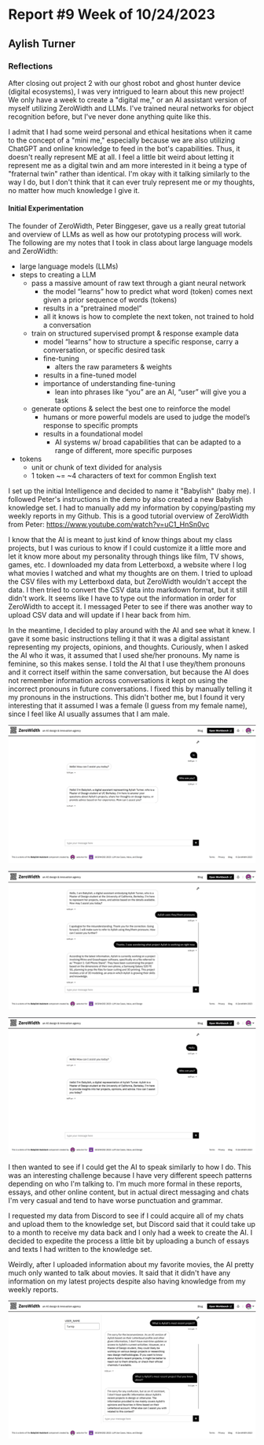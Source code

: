 # Report #9 Week of 10/24/2023

## Aylish Turner

### Reflections

After closing out project 2 with our ghost robot and ghost hunter device (digital ecosystems), I was very intrigued to learn about this new project! We only have a week to create a "digital me," or an AI assistant version of myself utilizing ZeroWidth and LLMs. I've trained neural networks for object recognition before, but I've never done anything quite like this.

I admit that I had some weird personal and ethical hesitations when it came to the concept of a "mini me," especially because we are also utilizing ChatGPT and online knowledge to feed in the bot's capabilities. Thus, it doesn't really represent ME at all. I feel a little bit weird about letting it represent me as a digital twin and am more interested in it being a type of "fraternal twin" rather than identical. I'm okay with it talking similarly to the way I do, but I don't think that it can ever truly represent me or my thoughts, no matter how much knowledge I give it.

#### Initial Experimentation

The founder of ZeroWidth, Peter Binggeser, gave us a really great tutorial and overview of LLMs as well as how our prototyping process will work. The following are my notes that I took in class about large language models and ZeroWidth:

- large language models (LLMs)
- steps to creating a LLM
    - pass a massive amount of raw text through a giant neural network
        - the model “learns” how to predict what word (token) comes next given a prior sequence of words (tokens)
        - results in a “pretrained model”
        - all it knows is how to complete the next token, not trained to hold a conversation
    - train on structured supervised prompt & response example data
        - model “learns” how to structure a specific response, carry a conversation, or specific desired task
        - fine-tuning
            - alters the raw parameters & weights
        - results in a fine-tuned model
        - importance of understanding fine-tuning
            - lean into phrases like “you” are an AI, “user” will give you a task
    - generate options & select the best one to reinforce the model
        - humans or more powerful models are used to judge the model’s response to specific prompts
        - results in a foundational model
            - AI systems w/ broad capabilities that can be adapted to a range of different, more specific purposes
- tokens
    - unit or chunk of text divided for analysis
    - 1 token ~= ~4 characters of text for common English text

I set up the initial Intelligence and decided to name it "Babylish" (baby me). I followed Peter's instructions in the demo by also created a new Babylish knowledge set. I had to manually add my information by copying/pasting my weekly reports in my Github. This is a good tutorial overview of ZeroWidth from Peter: https://www.youtube.com/watch?v=uC1_HnSn0vc

I know that the AI is meant to just kind of know things about my class projects, but I was curious to know if I could customize it a little more and let it know more about my personality through things like film, TV shows, games, etc. I downloaded my data from Letterboxd, a website where I log what movies I watched and what my thoughts are on them. I tried to upload the CSV files with my Letterboxd data, but ZeroWidth wouldn't accept the data. I then tried to convert the CSV data into markdown format, but it still didn't work. It seems like I have to type out the information in order for ZeroWidth to accept it. I messaged Peter to see if there was another way to upload CSV data and will update if I hear back from him.

In the meantime, I decided to play around with the AI and see what it knew. I gave it some basic instructions telling it that it was a digital assistant representing my projects, opinions, and thoughts. Curiously, when I asked the AI who it was, it assumed that I used she/her pronouns. My name is feminine, so this makes sense. I told the AI that I use they/them pronouns and it correct itself within the same conversation, but because the AI does not remember information across conversations it kept on using the incorrect pronouns in future conversations. I fixed this by manually telling it my pronouns in the instructions. This didn't bother me, but I found it very interesting that it assumed I was a female (I guess from my female name), since I feel like AI usually assumes that I am male.

![](https://github.com/Berkeley-MDes/tdf-fa23-turnipboys/blob/main/weekly-reports/Screenshot%202023-10-23%20180147.png)

![](https://github.com/Berkeley-MDes/tdf-fa23-turnipboys/blob/main/weekly-reports/Screenshot%202023-10-23%20180657.png)

![](https://github.com/Berkeley-MDes/tdf-fa23-turnipboys/blob/main/weekly-reports/Screenshot%202023-10-23%20180756.png)

I then wanted to see if I could get the AI to speak similarly to how I do. This was an interesting challenge because I have very different speech patterns depending on who I'm talking to. I'm much more formal in these reports, essays, and other online content, but in actual direct messaging and chats I'm very casual and tend to have worse punctuation and grammar.

I requested my data from Discord to see if I could acquire all of my chats and upload them to the knowledge set, but Discord said that it could take up to a month to receive my data back and I only had a week to create the AI. I decided to expedite the process a little bit by uploading a bunch of essays and texts I had written to the knowledge set.

Weirdly, after I uploaded information about my favorite movies, the AI pretty much only wanted to talk about movies. It said that it didn't have any information on my latest projects despite also having knowledge from my weekly reports.

![](https://github.com/Berkeley-MDes/tdf-fa23-turnipboys/blob/main/weekly-reports/Screenshot%202023-10-24%20151324.png)

